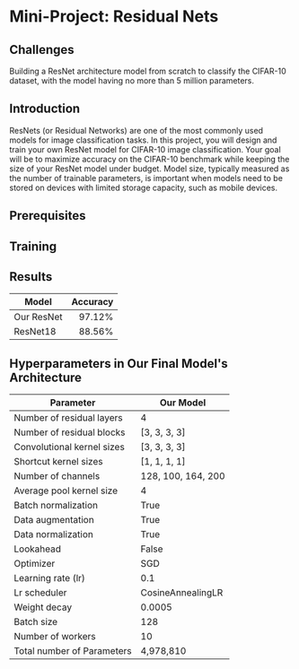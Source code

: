 # Mini-Project: Residual Nets

## Challenges
Building a ResNet architecture model from scratch to classify the CIFAR-10 dataset, with the model having no more than 5 million parameters.

## Introduction
ResNets (or Residual Networks) are one of the most commonly used models for image classification tasks. In this project, you will design and train your own ResNet model for CIFAR-10 image classification. Your goal will be to maximize accuracy on the CIFAR-10 benchmark while keeping the size of your ResNet model under budget. Model size, typically measured as the number of trainable parameters, is important when models need to be stored on devices with limited storage capacity, such as mobile devices.

## Prerequisites

## Training

## Results

| Model       | Accuracy  |
|-------------|----------:|
| Our ResNet  | 97.12%    |
| ResNet18    | 88.56%    |

## Hyperparameters in Our Final Model's Architecture

| Parameter                     | Our Model         |
|-------------------------------|-------------------|
| Number of residual layers     | 4                 |
| Number of residual blocks     | [3, 3, 3, 3]      |
| Convolutional kernel sizes    | [3, 3, 3, 3]      |
| Shortcut kernel sizes         | [1, 1, 1, 1]      |
| Number of channels            | 128, 100, 164, 200|
| Average pool kernel size      | 4                 |
| Batch normalization           | True              |
| Data augmentation             | True              |
| Data normalization            | True              |
| Lookahead                     | False             |
| Optimizer                     | SGD               |
| Learning rate (lr)            | 0.1               |
| Lr scheduler                  | CosineAnnealingLR |
| Weight decay                  | 0.0005            |
| Batch size                    | 128               |
| Number of workers             | 10                |
| Total number of Parameters    | 4,978,810         |

